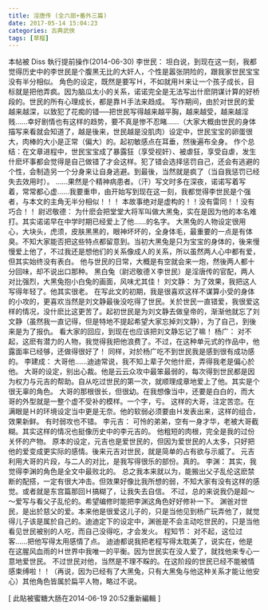 ```yaml
---
title: 淫唐传 (全六部+番外三篇)
date: 2017-05-14 15:04:23
categories: 古典武俠
tags: [草榴]
---
```

本帖被 Diss 執行提前操作(2014-06-30)
李世民：
坦白说，到现在这一刻，我都觉得历史中的李世民是个腹黑无比的大奸人，个性是嚣张阴险的，跟我家世民宝宝没有半分相似。
角色的设定，既然是要写Ｈ，不如就用Ｈ来让一个孩子成长，目标就是把他弄疯。因为脑瓜太小的关系，诺诺完全是无法写出什麽阴谋计算的好桥段的。世民的所有心理成长，都是靠Ｈ手法来趋成。
写作期间，由於对世民的爱越来越深，以致犯了花痴的错──把世民写得越来越平胸，越来越受，越来越淫贱……幸好剧情也有这样的趋势，要不真是惨不忍睹……（大家大概由世民的身体描写来看就会知道了，越是後来，世民越是没肌肉）设定中，世民宝宝的卵蛋很大，肉棒的大小是正常（偏大）的。起初敏感点在耳垂，然後遍布全身。
作个总结：在文章进程中，世民宝宝成了暴露狂（享受视奸）、被虐狂，享受自虐，发生什麽坏事都会觉得是自己做错了才会这样。犯了错会选择惩罚自己，还会有逃避的个性，会制造另一个分身来让自身逃避。到最後，当然就是疯了（当自我惩罚已经失去效用时）。
……果然是个精神病患者。（汗）写文时多在深夜，诺诺写着写着，常常都心虚……我要重申，由开始写到现在这一刻，我都觉得李世民是个强者，与本文的主角无半分相似！！！
本故事绝对是虚构的！！没有雷同！！没有巧合！！
尉迟敬德：
为什麽会把堂堂大将军叫做大黑兔，实在是因为他的本名难打。其实诺诺早在中学时期已经爱上了他……的名字。
大黑兔的人物设定很用心，大块头，虎须，皮肤黑黑的，眼神坏坏的，全身体毛，最重要的一点是有体臭。不知大家能否把这些特点都留意到。当初大黑兔是只为宝宝的身体的，後来慢慢爱上他了，不过我还是想他们的关系像成人的关系，所以虽然两人心中都有爱，但其实始终没有表白。
他与世民的日常，大概是有空就会来一炮，然後两人都十分回味，却不说出口那种。
黑白兔（尉迟敬德Ｘ李世民）是淫唐传的官配，两人对比强烈，大黑兔抱小白兔的画面，风味尤其佳！
刘文静：
为了效果，我把这人写得年轻了。他其实很老。
在写此文的初期，我是很喜欢这样不谋算小受的身体的小攻的，更喜欢当然是刘文静最後没吃得了世民。关於世民一直错爱，我很爱这样的情况，没什麽比这更苦了。起初世民是为刘文静去做皇帝的，渐渐他就忘了刘文静（虽然我一直记得，但是特地不提起希望大家忘掉刘文静），为了自己，到後来是为了报仇。
看大家的回应，到现在也应该把刘文静忘记了嘛！
杨广：
对不起，这麽有潜力的人物，我觉得我把他浪费了。不过，在这种单元式的作品中，他露面率已经够，还做得很好了！
同样，对於杨广吃不到世民我是感到很有成功感的。
李建成：
大哥他……迪迪常说，我不知上辈子欠他什麽，弄得我老是偏心於他。
大哥的设定，别出心裁。他是云云众攻中最笨最弱的，每次得到世民都是因为权力与元吉的帮助。自从吃过世民的第一次，就顺理成章地爱上了他。其实是个很无辜的角色。
大哥的那根很长，但很幼。在我想像当中，还要是白白的，而大哥的外型就是一整个虚不受补的模样。一个字，亏。
这样的大哥，注定苦恋。在满眼是Ｈ的环境设定当中更是无奈。他的软弱必须要由Ｈ发表出来，这样的组合，效果新鲜。
有时弱攻也不错。
李元吉：
可怜的弟弟，空有一身才华，老被大哥截糊。其实这样的情况也挺像历史中的李元吉的。
他粗短的肉根，完全是我的过份关怀的产物。
原本的设定，元吉也是爱世民的，但因为爱世民的人太多，只好把他的爱变成更实际的感情。後来元吉对世民，就是简单的占有欲与示威了。
元吉利用大哥的片段，与二人的对比，是我写得很乐的部份。真的。
李渊：
其实，我觉得李渊的角色是全文中最败北的。
总之我本来就以为，能搬出父子乱伦这麽禁断的配搭，一定有很大冲击。但效果好像比我所想的弱，不知大家有没有这样的感觉。或者就是东宫篇那回Ｈ搞糊了，让我失去自信。
不过，总的来说我仍是超～～爱写与看父子乱伦的。希望编修时能把李渊这角色好好修补一下。
渊爸对世民，是出於慈父的爱。本来他是很爱这儿子的，只是当他见到杨广玩弄他了，就觉得儿子该是属於自己的。迪迪定下的设定中，渊爸是不会主动吃世民的，只是当他看见世民被别的人吃，而自己没得吃，才会发火。
程知节：
对不起，这位过客……把他写得太用感情了点。
迪迪都说我把老程写得太耽美了，说实在，他是在这腥风血雨的Ｈ世界中我唯一的平衡。因为世民实在没人爱了，就找他来专心一意地爱世民。
不过世民对他，当然是不理不睬的。在这阶段的世民已经不能被情感束缚啦！！（再说，因为已经有了大黑兔，只有大黑兔与他这种关系才能让他安心）其他角色皆属於扁平人物，略过不说。


[ 此貼被蜜糖大肠在2014-06-19 20:52重新編輯 ]